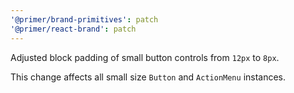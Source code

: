 ```yaml
---
'@primer/brand-primitives': patch
'@primer/react-brand': patch
---
```


Adjusted block padding of small button controls from `12px` to `8px`. 

This change affects all small size `Button` and `ActionMenu` instances.
